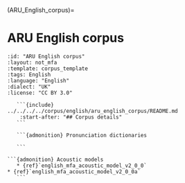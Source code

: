 
(ARU_English_corpus)=
# ARU English corpus

``````{corpus} ARU English corpus
:id: "ARU English corpus"
:layout: not_mfa
:template: corpus_template
:tags: English
:language: "English"
:dialect: "UK"
:license: "CC BY 3.0"

   ```{include} ../../../../corpus/english/aru_english_corpus/README.md
    :start-after: "## Corpus details"
   ```

   ```{admonition} Pronunciation dictionaries

   ```

```{admonition} Acoustic models
   * {ref}`english_mfa_acoustic_model_v2_0_0`
* {ref}`english_mfa_acoustic_model_v2_0_0a`
   ```
``````
